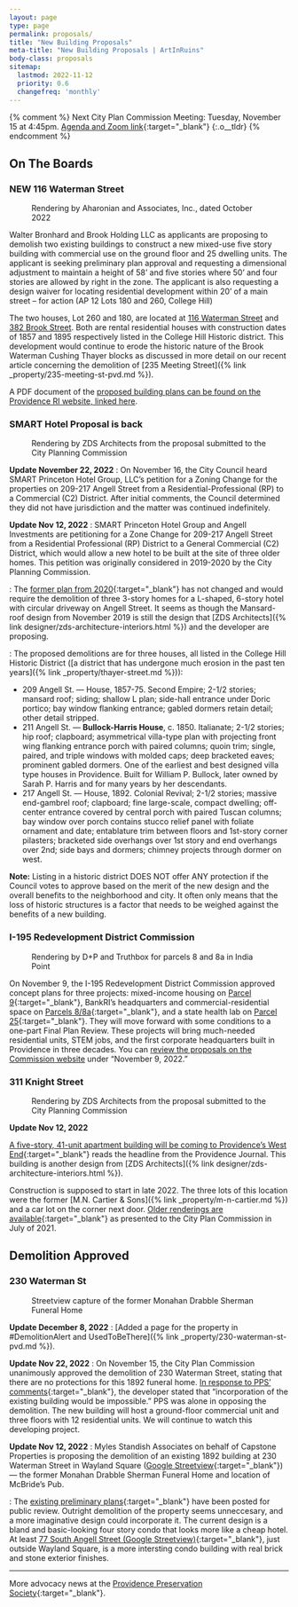 ```yaml
---
layout: page
type: page
permalink: proposals/
title: "New Building Proposals"
meta-title: "New Building Proposals | ArtInRuins"
body-class: proposals
sitemap:
  lastmod: 2022-11-12
  priority: 0.6
  changefreq: 'monthly'
---
```


{% comment %}
Next City Plan Commission Meeting: Tuesday, November 15 at 4:45pm. [Agenda and Zoom link](https://opengov.sos.ri.gov/Common/DownloadMeetingFiles?FilePath=%5CNotices%5C4752%5C2022%5C443253.pdf){:target="_blank"}
{:.o__tldr}
{% endcomment %}

## On The Boards


### NEW 116 Waterman Street

<figure class="u__img">
  <img src="{{ site.prod_url }}{{ site.propimg_path }}proposals/116-waterman-st-2023-01-16.jpg" alt="">
  <figcaption>Rendering by Aharonian and Associates, Inc., dated October 2022</figcaption>
</figure>


Walter Bronhard and Brook Holding LLC as applicants are proposing to demolish two existing buildings to construct a new mixed-use five story building with commercial use on the ground floor and 25 dwelling units. The applicant is seeking preliminary plan approval and requesting a dimensional adjustment to maintain a height of 58’ and five stories where 50’ and four stories are allowed by right in the zone. The applicant is also requesting a design waiver for locating residential development within 20’ of a main street – for action (AP 12 Lots 180 and 260, College Hill)

The two houses, Lot 260 and 180, are located at [116 Waterman Street](//www.google.com/maps/place/116+Waterman+St,+Providence,+RI+02906/@41.8276115,-71.3998322,19.89z/data=!4m5!3m4!1s0x89e44524ae26a263:0x9b511119671d3d1f!8m2!3d41.8275323!4d-71.3995313) and [382 Brook Street](//www.google.com/maps/place/382,+382+Brook+St,+Providence,+RI+02906/@41.8276115,-71.3998322,19.89z/data=!4m5!3m4!1s0x89e44524affe2a29:0xfe8b3be5684b211b!8m2!3d41.8277198!4d-71.3995312). Both are rental residential houses with construction dates of 1857 and 1895 respectively listed in the College Hill Historic district. This development would continue to erode the historic nature of the Brook Waterman Cushing Thayer blocks as discussed in more detail on our recent article concerning the demolition of [235 Meeting Street]({% link _property/235-meeting-st-pvd.md %}). 

A PDF document of the [proposed building plans can be found on the Providence RI website, linked here](//www.providenceri.gov/wp-content/uploads/2022/12/22-033MA-116-Waterman-St-Preliminary-submission-Narrative.pdf).


### SMART Hotel Proposal is back

<figure class="u__img">
  <img src="{{ site.prod_url }}{{ site.propimg_path }}proposals/smart-hotel-render-2021-11-01.jpg" alt="">
  <figcaption>Rendering by ZDS Architects from the proposal submitted to the City Planning Commission</figcaption>
</figure>

**Update November 22, 2022**
: On November 16, the City Council heard SMART Princeton Hotel Group, LLC’s petition for a Zoning Change for the properties on 209-217 Angell Street from a Residential-Professional (RP) to a Commercial (C2) District. After initial comments, the Council determined they did not have jurisdiction and the matter was continued indefinitely. 

**Update Nov 12, 2022**
: SMART Princeton Hotel Group and Angell Investments are petitioning for a Zone Change for 209-217 Angell Street from a Residential Professional (RP) District to a General Commercial (C2) District, which would allow a new hotel to be built at the site of three older homes. This petition was originally considered in 2019-2020 by the City Planning Commission.

: The [former plan from 2020](https://www.providenceri.gov/wp-content/uploads/2020/06/20-010UDR-209-217AngellStreetMaster-Plan-SR-Plans-ExpertTestimony.pdf){:target="_blank"} has not changed and would require the demolition of three 3-story homes for a L-shaped, 6-story hotel with circular driveway on Angell Street. It seems as though the Mansard-roof design from November 2019 is still the design that [ZDS Architects]({% link designer/zds-architecture-interiors.html %}) and the developer are proposing.

: The proposed demolitions are for three houses, all listed in the College Hill Historic District ([a district that has undergone much erosion in the past ten years]({% link _property/thayer-street.md %})):

+ 209 Angell St. — House, 1857-75. Second Empire; 2-1/2 stories; mansard roof; siding; shallow L plan; side-hall entrance under Doric portico; bay window flanking entrance; gabled dormers retain detail; other detail stripped.
+ 211 Angell St. — **Bullock-Harris House**, c. 1850. Italianate; 2-1/2 stories; hip roof; clapboard; asymmetrical villa-type plan with projecting front wing flanking entrance porch with paired columns; quoin trim; single, paired, and triple windows with molded caps; deep bracketed eaves; prominent gabled dormers. One of the earliest and best designed villa type houses in Providence. Built for William P. Bullock, later owned by Sarah P. Harris and for many years by her descendants.
+ 217 Angell St. — House, 1892. Colonial Revival; 2-1/2 stories; massive end-gambrel roof; clapboard; fine large-scale, compact dwelling; off-center entrance covered by central porch with paired Tuscan columns; bay window over porch contains stucco relief panel with foliate ornament and date; entablature trim between floors and 1st-story corner pilasters; bracketed side overhangs over 1st story and end overhangs over 2nd; side bays and dormers; chimney projects through dormer on west.

**Note:** Listing in a historic district DOES NOT offer ANY protection if the Council votes to approve based on the merit of the new design and the overall benefits to the neighborhood and city. It often only means that the loss of historic structures is a factor that needs to be weighed against the benefits of a new building.


### I-195 Redevelopment District Commission

<figure class="u__img">
  <img src="{{ site.prod_url }}{{ site.propimg_path }}proposals/195-parcel-8-2022-11-22.jpg" alt="">
  <figcaption>Rendering by D+P and Truthbox for parcels 8 and 8a in India Point</figcaption>
</figure>

On November 9, the I-195 Redevelopment District Commission approved concept plans for three projects: mixed-income housing on [Parcel 9](//www.195district.com/about/district-land/){:target="_blank"}, BankRI’s headquarters and commercial-residential space on [Parcels 8/8a](//www.195district.com/about/district-land/){:target="_blank"}, and a state health lab on [Parcel 25](//www.195district.com/about/district-land/){:target="_blank"}. They will move forward with some conditions to a one-part Final Plan Review. These projects will bring much-needed residential units, STEM jobs, and the first corporate headquarters built in Providence in three decades. You can [review the proposals on the Commission website](//www.195district.com/documents/) under “November 9, 2022.”


### 311 Knight Street

<figure class="u__img">
  <img src="{{ site.prod_url }}{{ site.propimg_path }}proposals/311-knight-st-2021-07-01.jpg" alt="">
  <figcaption>Rendering by ZDS Architects from the proposal submitted to the City Planning Commission</figcaption>
</figure>

**Update Nov 12, 2022**

[A five-story, 41-unit apartment building will be coming to Providence’s West End](https://www.providencejournal.com/story/news/local/2022/10/13/providence-approves-west-end-apartments-westminster-knight-street/10476194002/){:target="_blank"} reads the headline from the Providence Journal. This building is another design from [ZDS Architects]({% link designer/zds-architecture-interiors.html %}).

Construction is supposed to start in late 2022. The three lots of this location were the former [M.N. Cartier & Sons]({% link _property/m-n-cartier.md %}) and a car lot on the corner next door. [Older renderings are available](https://www.providenceri.gov/wp-content/uploads/2021/07/19-051MA-311-Knight.pdf){:target="_blank"} as presented to the City Plan Commission in July of 2021.


## Demolition Approved

### 230 Waterman St

<figure class="u__img">
  <img src="{{ site.prod_url }}{{ site.propimg_path }}proposals/280-waterman-ave-2022-11-22.jpg" alt="">
  <figcaption>Streetview capture of the former Monahan Drabble Sherman Funeral Home</figcaption>
</figure>

**Update December 8, 2022**
: [Added a page for the property in #DemolitionAlert and UsedToBeThere]({% link _property/230-waterman-st-pvd.md %}). 

**Update Nov 22, 2022**
: On November 15, the City Plan Commission unanimously approved the demolition of 230 Waterman Street, stating that there are no protections for this 1892 funeral home. [In response to PPS’ comments](//ppsri.org/wp-content/uploads/2022/11/2022-11-14-230-Waterman-CPC-letter.pdf){:target="_blank"}, the developer stated that “incorporation of the existing building would be impossible.” PPS was alone in opposing the demolition. The new building will host a ground-floor commercial unit and three floors with 12 residential units. We will continue to watch this developing project.

**Update Nov 12, 2022**
: Myles Standish Associates on behalf of Capstone Properties is proposing the demolition of an existing 1892 building at 230 Waterman Street in Wayland Square ([Google Streetview](https://www.google.com/maps/place/230+Waterman+St,+Providence,+RI+02906/@41.8286426,-71.388386,3a,75y,64.28h,88.18t/data=!3m6!1e1!3m4!1sz3lPv_NCnYbzbhfnO3KScw!2e0!7i16384!8i8192!4m5!3m4!1s0x89e4452c1f544363:0x26886ae3553ca810!8m2!3d41.8288451!4d-71.3879823){:target="_blank"})— the former Monahan Drabble Sherman Funeral Home and location of McBride’s Pub.

: The [existing preliminary plans](https://www.providenceri.gov/wp-content/uploads/2021/11/230Waterman-CPCMasterPlanPresentation.pdf){:target="_blank"} have been posted for public review. Outright demolition of the property seems unneccesary, and a more imaginative design could incorporate it. The current design is a bland and basic-looking four story condo that looks more like a cheap hotel. At least [77 South Angell Street (Google Streetview)](https://www.google.com/maps/place/77+S+Angell+St,+Providence,+RI+02906/@41.8294811,-71.3850204,3a,75y,244.06h,93.02t/data=!3m6!1e1!3m4!1stf3Mic6W7AKZcf5P0WQsWQ!2e0!7i16384!8i8192!4m5!3m4!1s0x89e4452c7efaa567:0xe7a709966bd27b8a!8m2!3d41.8294102!4d-71.3856086){:target="_blank"}, just outside Wayland Square, is a more intersting condo building with real brick and stone exterior finishes.


***


More advocacy news at the [Providence Preservation Society](//www.ppsri.org/advocacy/){:target="_blank"}.